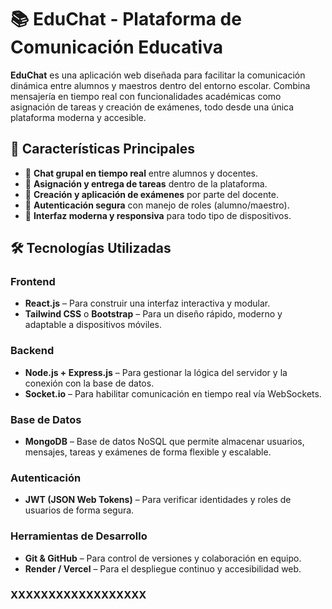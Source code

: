 # 📚 EduChat - Plataforma de Comunicación Educativa

**EduChat** es una aplicación web diseñada para facilitar la comunicación dinámica entre alumnos y maestros dentro del entorno escolar. Combina mensajería en tiempo real con funcionalidades académicas como asignación de tareas y creación de exámenes, todo desde una única plataforma moderna y accesible.

## 🚀 Características Principales

- 💬 **Chat grupal en tiempo real** entre alumnos y docentes.
- 📝 **Asignación y entrega de tareas** dentro de la plataforma.
- 🧪 **Creación y aplicación de exámenes** por parte del docente.
- 🔐 **Autenticación segura** con manejo de roles (alumno/maestro).
- 📱 **Interfaz moderna y responsiva** para todo tipo de dispositivos.

## 🛠 Tecnologías Utilizadas

### Frontend

- **React.js** – Para construir una interfaz interactiva y modular.
- **Tailwind CSS** o **Bootstrap** – Para un diseño rápido, moderno y adaptable a dispositivos móviles.

### Backend

- **Node.js + Express.js** – Para gestionar la lógica del servidor y la conexión con la base de datos.
- **Socket.io** – Para habilitar comunicación en tiempo real vía WebSockets.

### Base de Datos

- **MongoDB** – Base de datos NoSQL que permite almacenar usuarios, mensajes, tareas y exámenes de forma flexible y escalable.

### Autenticación

- **JWT (JSON Web Tokens)** – Para verificar identidades y roles de usuarios de forma segura.

### Herramientas de Desarrollo

- **Git & GitHub** – Para control de versiones y colaboración en equipo.
- **Render / Vercel** – Para el despliegue continuo y accesibilidad web.

### XXXXXXXXXXXXXXXXXX

<!-- Diana Vanessa Nuñez Ledezma -->
